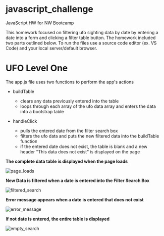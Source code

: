 # javascript_challenge
JavaScript HW for NW Bootcamp

This homework focused on filtering ufo sighting data by date by entering a date into a form and clicking a filter table button. The homework included two parts outlined below. To run the files use a source code editor (ex. VS Code) and your local server/default browser.

# **UFO Level One**

The app.js file uses two functions to perform the app's actions
* buildTable
   *  clears any data previously entered into the table
   *  loops through each array of the ufo data array and enters the data into a bootstrap table

* handleClick
   * pulls the entered date from the filter search box
   * filters the ufo data and puts the new filtered data into the buildTable function
   * if the entered date does not exist, the table is blank and a new header "This data does not exist" is displayed on the page

**The complete data table is displayed when the page loads**

![page_loads](https://user-images.githubusercontent.com/68086211/119266713-75822100-bbb1-11eb-8c37-c66ce9270e73.png)

**New Data is filtered when a date is entered into the Filter Search Box**

![filtered_search](https://user-images.githubusercontent.com/68086211/119266747-9fd3de80-bbb1-11eb-9f47-7726d07e2c88.png)

**Error message appears when a date is entered that does not exist**

![error_message](https://user-images.githubusercontent.com/68086211/119266796-c98d0580-bbb1-11eb-8a63-9606b768e139.png)

**If not date is entered, the entire table is displayed**

![empty_search](https://user-images.githubusercontent.com/68086211/119267432-31445000-bbb4-11eb-8485-bfa2ca28e50a.png)
